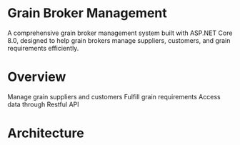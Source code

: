 # Grain Broker Management
A comprehensive grain broker management system built with ASP.NET Core 8.0, designed to help grain brokers manage suppliers, customers, and grain requirements efficiently.

# Overview
Manage grain suppliers and customers
Fulfill grain requirements
Access data through Restful API

# Architecture
